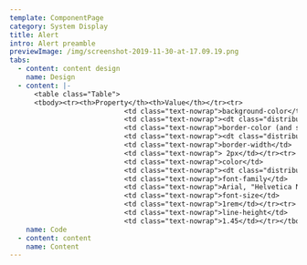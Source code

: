 ```yaml
---
template: ComponentPage
category: System Display
title: Alert
intro: Alert preamble
previewImage: /img/screenshot-2019-11-30-at-17.09.19.png
tabs:
  - content: content design
    name: Design
  - content: |-
      <table class="Table">
      <tbody><tr><th>Property</th><th>Value</th></tr><tr>
                            <td class="text-nowrap">background-color</td>
                            <td class="text-nowrap"><dt class="distribution-title" style="background-color: #fbd5d6"></dt>#fbd5d6</td></tr><tr>
                            <td class="text-nowrap">border-color (and stripes)</td>
                            <td class="text-nowrap"><dt class="distribution-title" style="background-color: #fbcbd2"></dt>#fbcbd2</td></tr><tr>
                            <td class="text-nowrap">border-width</td>
                            <td class="text-nowrap"> 2px</td></tr><tr>
                            <td class="text-nowrap">color</td>
                            <td class="text-nowrap"><dt class="distribution-title" style="background-color: #ad1015"></dt>#ad1015</td></tr><tr>
                            <td class="text-nowrap">font-family</td>
                            <td class="text-nowrap">Arial, "Helvetica Neue", Helvetica, sans-serif</td></tr><tr>
                            <td class="text-nowrap">font-size</td>
                            <td class="text-nowrap">1rem</td></tr><tr>
                            <td class="text-nowrap">line-height</td>
                            <td class="text-nowrap">1.45</td></tr></tbody></table>
    name: Code
  - content: content
    name: Content
---
```


